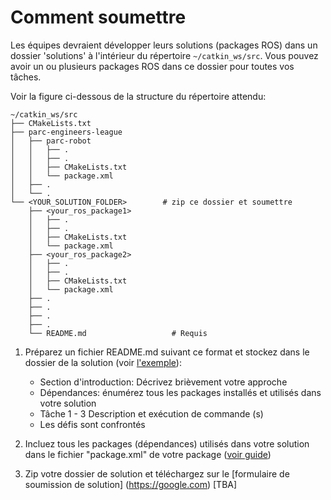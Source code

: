 # Comment soumettre

Les équipes devraient développer leurs solutions (packages ROS) dans un dossier 'solutions' à l'intérieur du répertoire `~/catkin_ws/src`. Vous pouvez avoir un ou plusieurs packages ROS dans ce dossier pour toutes vos tâches.

Voir la figure ci-dessous de la structure du répertoire attendu:

```
~/catkin_ws/src
├── CMakeLists.txt
├── parc-engineers-league
│   ├── parc-robot
│   │   ├── .
│   │   ├── .
│   │   ├── CMakeLists.txt
│   │   └── package.xml
│   ├── .
│   └── .
└── <YOUR_SOLUTION_FOLDER>        # zip ce dossier et soumettre
    ├── <your_ros_package1>
    │   ├── .
    │   ├── .
    │   ├── CMakeLists.txt
    │   └── package.xml
    ├── <your_ros_package2>
    │   ├── .
    │   ├── .
    │   ├── CMakeLists.txt
    │   └── package.xml
    ├── .
    ├── .
    ├── .
    ├── .
    └── README.md                   # Requis
```

1. Préparez un fichier README.md suivant ce format et stockez dans le dossier de la solution (voir [l'exemple](https://github.com/PARC-Robotics/PARC-Engineers-League/blob/develop/resources/sample-submission-readme.md)):
     * Section d'introduction: Décrivez brièvement votre approche
     * Dépendances: énumérez tous les packages installés et utilisés dans votre solution
     * Tâche 1 - 3 Description et exécution de commande (s)
     * Les défis sont confrontés

2. Incluez tous les packages (dépendances) utilisés dans votre solution dans le fichier "package.xml" de votre package ([voir guide](http://wiki.ros.org/rosdep/Tutorials/How%20to%20add%20a%20system%20dependency))

3. Zip votre dossier de solution et téléchargez sur le [formulaire de soumission de solution] (https://google.com) [TBA]